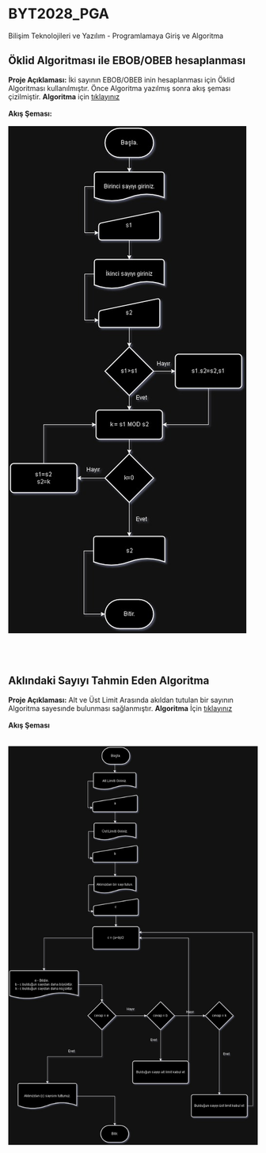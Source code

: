 # BYT2028_PGA
Bilişim Teknolojileri ve Yazılım - Programlamaya Giriş ve Algoritma


## Öklid Algoritması ile EBOB/OBEB hesaplanması
**Proje Açıklaması:** İki sayının EBOB/OBEB inin hesaplanması için Öklid Algoritması kullanılmıştır. Önce Algoritma yazılmış sonra akış şeması çizilmiştir.
**Algoritma** için [tıklayınız](https://github.com/Ezelel/BYT2028_PGA/blob/main/Öklid%20Algoritması%20ile%20iki%20sayının%20OBEB_EBOB%20unu%20hesaplama.txt)
<br>
<br>
**Akış Şeması:** 
<br>
<br>
![Öklid Algöritması ile OBEB/EBOB hesabı - Akış şeması](https://github.com/Ezelel/BYT2028_PGA/blob/main/İki%20sayının%20EBOB_OBEB%20ini%20hesaplayan%20algoritmanın%20akış%20şeması.jpg)
<br>
<br>
<br>
<br>
## Aklındaki Sayıyı Tahmin Eden Algoritma
**Proje Açıklaması:** Alt ve Üst Limit Arasında akıldan tutulan bir sayının Algoritma sayesınde bulunması sağlanmıştır.
**Algoritma** İçin [tıklayınız](https://github.com/Ezelel/BYT2028_PGA/blob/main/Aklındaki%20Sayıyı%20Tahmin%20Eden%20Algoritma)
<br>
<br>
**Akış Şeması**
<br>
<br>
<br>
![Aklındaki Sayıyı Tahmin Eden Algoritma - Akış Şeması](https://github.com/Ezelel/BYT2028_PGA/blob/main/Aklındaki%20Sayıyı%20Tahmin%20Eden%20Algoritma%20Akış%20Şeması.jpg)

